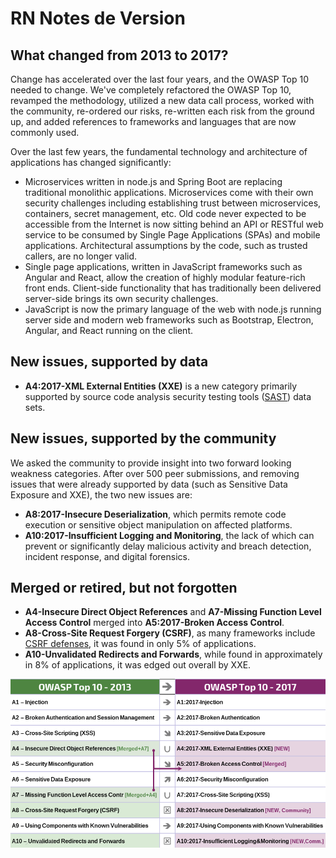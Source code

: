 # RN Notes de Version

## What changed from 2013 to 2017?

Change has accelerated over the last four years, and the OWASP Top 10 needed to change. We've completely refactored the OWASP Top 10, revamped the methodology, utilized a new data call process, worked with the community, re-ordered our risks, re-written each risk from the ground up, and added references to frameworks and languages that are now commonly used.

Over the last few years, the fundamental technology and architecture of applications has changed significantly:

* Microservices written in node.js and Spring Boot are replacing traditional monolithic applications. Microservices come with their own security challenges including establishing trust between microservices, containers, secret management, etc. Old code never expected to be accessible from the Internet is now sitting behind an API or RESTful web service to be consumed by Single Page Applications (SPAs) and mobile applications. Architectural assumptions by the code, such as trusted callers, are no longer valid.
* Single page applications, written in JavaScript frameworks such as Angular and React, allow the creation of highly modular feature-rich front ends. Client-side functionality that has traditionally been delivered server-side brings its own security challenges.
* JavaScript is now the primary language of the web with node.js running server side and modern web frameworks such as Bootstrap, Electron, Angular, and React running on the client.

## New issues, supported by data

* **A4:2017-XML External Entities (XXE)** is a new category primarily supported by source code analysis security testing tools ([SAST](https://www.owasp.org/index.php/Source_Code_Analysis_Tools)) data sets.

## New issues, supported by the community

We asked the community to provide insight into two forward looking weakness categories. After over 500 peer submissions, and removing issues that were already supported by data (such as Sensitive Data Exposure and XXE), the two new issues are: 

* **A8:2017-Insecure Deserialization**, which permits remote code execution or sensitive object manipulation on affected platforms.
* **A10:2017-Insufficient Logging and Monitoring**, the lack of which can prevent or significantly delay malicious activity and breach detection, incident response, and digital forensics.

## Merged or retired, but not forgotten

* **A4-Insecure Direct Object References** and **A7-Missing Function Level Access Control** merged into **A5:2017-Broken Access Control**.
* **A8-Cross-Site Request Forgery (CSRF)**, as many frameworks include [CSRF defenses](https://www.owasp.org/index.php/Cross-Site_Request_Forgery_(CSRF)), it was found in only 5% of applications.
* **A10-Unvalidated Redirects and Forwards**, while found in approximately in 8% of applications, it was edged out overall by XXE.

![0x06-release-notes-1](images/0x06-release-notes-1.png)
